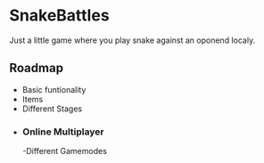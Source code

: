 # SnakeBattles

Just a little game where you play snake against an oponend localy.

## Roadmap
  - Basic funtionality
  - Items
  - Different Stages
  - ### Online Multiplayer
    -Different Gamemodes
